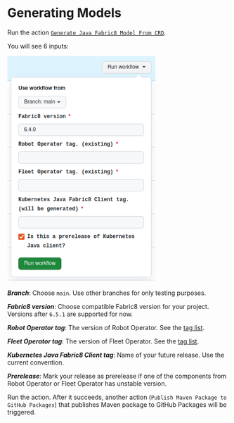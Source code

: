 # Generating Models

Run the action [`Generate Java Fabric8 Model From CRD`](https://github.com/robolaunch/robot-client-java-fabric8/actions/workflows/generate-client.yaml).

You will see 6 inputs:

![Generate Java Fabric8 Model From CRD](./media/generating-models.png)

***Branch***: Choose `main`. Use other branches for only testing purposes.

***Fabric8 version***: Choose compatible Fabric8 version for your project. Versions after `6.5.1` are supported for now.

***Robot Operator tag***: The version of Robot Operator. See the [tag list](https://github.com/robolaunch/robot-operator/tags).

***Fleet Operator tag***: The version of Fleet Operator. See the [tag list](https://github.com/robolaunch/fleet-operator/tags).

***Kubernetes Java Fabric8 Client tag***: Name of your future release. Use the current convention.

***Prerelease***: Mark your release as prerelease if one of the components from Robot Operator or Fleet Operator has unstable version.


Run the action. After it succeeds, another action (`Publish Maven Package to GitHub Packages`) that publishes Maven package to GitHub Packages will be triggered.
